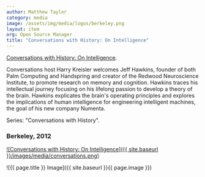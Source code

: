 ```yaml
---
author: Matthew Taylor
category: media
image: /assets/img/media/logos/berkeley.png
layout: item
org: Open Source Manager
title: "Conversations with History: On Intelligence"
---
```


<a href="http://www.youtube.com/watch?v=e5xyF84dw2o" rel="prettyPhoto" title="">Conversations with History: On Intelligence</a>.

Conversations host Harry Kreisler welcomes Jeff Hawkins, founder of both Palm
Computing and Handspring and creator of the Redwood Neuroscience Institute, to
promote research on memory and cognition. Hawkins traces his intellectual
journey focusing on his lifelong passion to develop a theory of the brain.
Hawkins explicates the brain's operating principles and explores the
implications of human intelligence for engineering intelligent machines, the
goal of his new company Numenta.

Series: "Conversations with History".

### Berkeley, 2012

[![Conversations with History: On Intelligence]({{ site.baseurl }}/images/media/conversations.png)](http://www.youtube.com/watch?v=e5xyF84dw2o)

![{{ page.title }} Image]({{ site.baseurl }}{{ page.image }})
